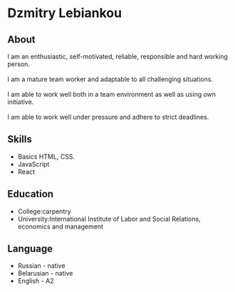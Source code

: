 
#  Dzmitry Lebiankou  #

## About ##
I am an enthusiastic, self-motivated, reliable, responsible and hard working person.<br/>  
I am a mature team worker and adaptable to all challenging situations.<br/>  
I am able to work well both in a team environment as well as using own initiative.<br/>  
I am able to work well under pressure and adhere to strict deadlines.

## Skills ##
* Basics HTML, CSS.
* JavaScript
* React

## Education ##
* Сollege:carpentry
* University:International Institute of Labor and Social Relations, economics and management
## Language ##
* Russian - native
* Belarusian - native
* English - A2